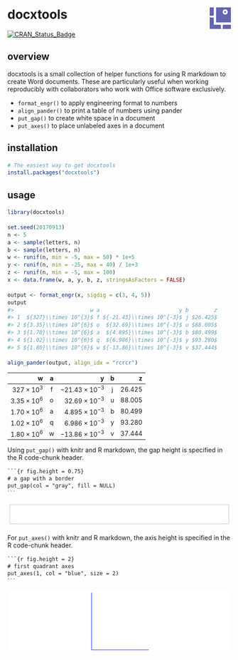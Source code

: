 
docxtools <img src="man/figures/logo.png" align="right" />
==========================================================

[![CRAN\_Status\_Badge](http://www.r-pkg.org/badges/version/docxtools)](http://cran.r-project.org/package=docxtools)

overview
--------

docxtools is a small collection of helper functions for using R markdown to create Word documents. These are particularly useful when working reproducibly with collaborators who work with Office software exclusively.

-   `format_engr()` to apply engineering format to numbers
-   `align_pander()` to print a table of numbers using pander
-   `put_gap()` to create white space in a document
-   `put_axes()` to place unlabeled axes in a document

installation
------------

``` r
# The easiest way to get docxtools
install.packages("docxtools")
```

usage
-----

``` r
library(docxtools)

set.seed(20170913)
n <- 5
a <- sample(letters, n)
b <- sample(letters, n)
w <- runif(n, min = -5, max = 50) * 1e+5
y <- runif(n, min = -25, max = 40) / 1e+3
z <- runif(n, min = -5, max = 100)
x <- data.frame(w, a, y, b, z, stringsAsFactors = FALSE)

output <- format_engr(x, sigdig = c(3, 4, 5))
output
#>                        w a                         y b        z
#> 1  ${327}\\times 10^{3}$ f ${-21.43}\\times 10^{-3}$ j $26.425$
#> 2 ${3.35}\\times 10^{6}$ o  ${32.69}\\times 10^{-3}$ u $88.005$
#> 3 ${1.70}\\times 10^{6}$ a  ${4.895}\\times 10^{-3}$ b $80.499$
#> 4 ${1.02}\\times 10^{6}$ q  ${6.986}\\times 10^{-3}$ y $93.280$
#> 5 ${1.80}\\times 10^{6}$ w ${-13.86}\\times 10^{-3}$ v $37.444$

align_pander(output, align_idx = "rcrcr")
```

|                      w|  a  |                         y|  b  |       z|
|----------------------:|:---:|-------------------------:|:---:|-------:|
|   327 × 10<sup>3</sup>|  f  |  −21.43 × 10<sup>−3</sup>|  j  |  26.425|
|  3.35 × 10<sup>6</sup>|  o  |   32.69 × 10<sup>−3</sup>|  u  |  88.005|
|  1.70 × 10<sup>6</sup>|  a  |   4.895 × 10<sup>−3</sup>|  b  |  80.499|
|  1.02 × 10<sup>6</sup>|  q  |   6.986 × 10<sup>−3</sup>|  y  |  93.280|
|  1.80 × 10<sup>6</sup>|  w  |  −13.86 × 10<sup>−3</sup>|  v  |  37.444|

Using `put_gap()` with knitr and R markdown, the gap height is specified in the R code-chunk header.

<pre class="r"><code>```{r fig.height = 0.75}
# a gap with a border
put_gap(col = "gray", fill = NULL)
<code>```</code></code></pre>
![](README-unnamed-chunk-4-1.png)

For `put_axes()` with knitr and R markdown, the axis height is specified in the R code-chunk header.

<pre class="r"><code>```{r fig.height = 2}
# first quadrant axes
put_axes(1, col = "blue", size = 2)
<code>```</code></code></pre>
![](README-unnamed-chunk-5-1.png)
